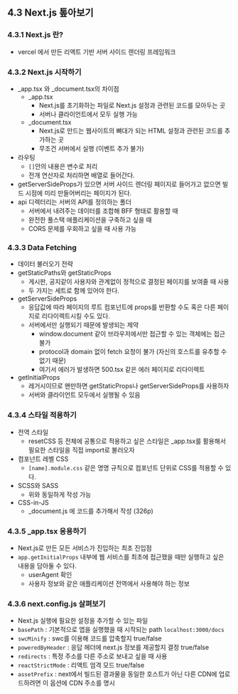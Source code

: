 ## 4.3 Next.js 톺아보기

### 4.3.1 Next.js 란?

- vercel 에서 만든 리액트 기반 서버 사이드 렌더링 프레임워크

### 4.3.2 Next.js 시작하기

- \_app.tsx 와 \_document.tsx의 차이점
    - \_app.tsx
        - Next.js를 초기화하는 파일로 Next.js 설정과 관련된 코드를 모아두는 곳
        - 서버나 클라이언트에서 모두 실행 가능
    - \_document.tsx
        - Next.js로 만드는 웹사이트의 뼈대가 되는 HTML 설정과 관련된 코드를 추가하는 곳
        - 무조건 서버에서 실행 (이벤트 추가 불가)
- 라우팅
    - `[]`안의 내용은 변수로 처리
    - 전개 연산자로 처리하면 배열로 들어간다.
- getServerSideProps가 있으면 서버 사이드 렌더링 페이지로 들어가고 없으면 빌드 시점에 미리 만들어버리는 페이지가 된다.
- api 디렉터리는 서버의 API를 정의하는 폴더
    - 서버에서 내려주는 데이터를 조합해 BFF 형태로 활용할 때
    - 완전한 풀스택 애플리케이션을 구축하고 싶을 때
    - CORS 문제를 우회하고 싶을 때 사용 가능

### 4.3.3 Data Fetching

- 데이터 불러오기 전략
- getStaticPaths와 getStaticProps
    - 게시판, 공지같이 사용자와 관계없이 정적으로 결정된 페이지를 보여줄 때 사용
    - 두 가지는 세트로 함께 있어야 한다.
- getServerSideProps
    - 응답값에 따라 페이지의 루트 컴포넌트에 props를 반환할 수도 혹은 다른 페이지로 리다이렉트시킬 수도 있다.
    - 서버에서만 실행되기 때문에 발생되는 제약
        - window.document 같이 브라우저에서만 접근할 수 있는 객체에는 접근 불가
        - protocol과 domain 없이 fetch 요청이 불가 (자신의 호스트를 유추할 수 없기 때문)
        - 여기서 에러가 발생하면 500.tsx 같은 에러 페이지로 리다이렉트
- getInitialProps
    - 레거시이므로 왠만하면 getStaticProps나 getServerSideProps를 사용하자
    - 서버와 클라이언트 모두에서 실행될 수 있음

### 4.3.4 스타일 적용하기

- 전역 스타일
    - resetCSS 등 전체에 공통으로 적용하고 싶은 스타일은 \_app.tsx를 활용해서 필요한 스타일을 직접 import로 불러오자
- 컴포넌트 레벨 CSS
    - `[name].module.css` 같은 명명 규칙으로 컴포넌트 단위로 CSS를 적용할 수 있다.
- SCSS와 SASS
    - 위와 동일하게 작성 가능
- CSS-in-JS
    - \_document.js 에 코드를 추가해서 작성 (326p)

### 4.3.5 \_app.tsx 응용하기

- Next.js로 만든 모든 서비스가 진입하는 최초 진입점
- `app.getInitialProps` 내부에 웹 서비스를 최초에 접근했을 때만 실행하고 싶은 내용을 담아둘 수 있다.
    - userAgent 확인
    - 사용자 정보와 같은 애플리케이션 전역에서 사용해야 하는 정보

### 4.3.6 next.config.js 살펴보기

- Next.js 실행에 필요한 설정을 추가할 수 있는 파일
- `basePath` : 기본적으로 앱을 실행했을 때 시작되는 path `localhost:3000/docs`
- `swcMinify` : swc를 이용해 코드를 압축할지 true/false
- `poweredByHeader` : 응답 헤더에 next.js 정보를 제공할지 결정 true/false
- `redirects` : 특정 주소를 다른 주소로 보내고 싶을 때 사용
- `reactStrictMode` : 리액트 엄격 모드 true/false
- `assetPrefix` : next에서 빌드된 결과물을 동일한 호스트가 아닌 다른 CDN에 업로드하려면 이 옵션에 CDN 주소를 명시
